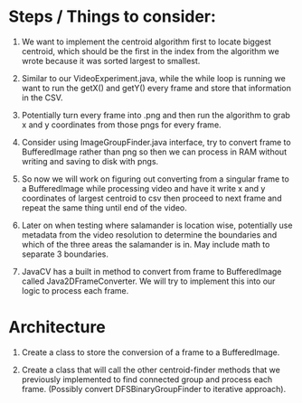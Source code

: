 # Steps / Things to consider:

1. We want to implement the centroid algorithm first to locate biggest centroid, which should be the first in the index from the algorithm we wrote because it was sorted largest to smallest.

2. Similar to our VideoExperiment.java, while the while loop is running we want to run the getX() and getY() every frame and store that information in the CSV. 

3. Potentially turn every frame into .png and then run the algorithm to grab x and y coordinates from those pngs for every frame.

4. Consider using ImageGroupFinder.java interface, try to convert frame to BufferedImage rather than png so then we can process in RAM without writing and saving to disk with pngs. 

5. So now we will work on figuring out converting from a singular frame to a BufferedImage while processing video and have it write x and y coordinates of largest centroid to csv then proceed to next frame and repeat the same thing until end of the video.

6. Later on when testing where salamander is location wise, potentially use metadata from the video resolution to determine the boundaries and which of the three areas the salamander is in. May include math to separate 3 boundaries.

7. JavaCV has a built in method to convert from frame to BufferedImage called Java2DFrameConverter. We will try to implement this into our logic to process each frame.

# Architecture

1. Create a class to store the conversion of a frame to a BufferedImage. 

2. Create a class that will call the other centroid-finder methods that we previously implemented to find connected group and process each frame. (Possibly convert DFSBinaryGroupFinder to iterative approach).


